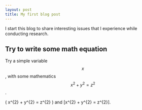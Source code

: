 ```yaml
---
layout: post
title: My first blog post
---
```


I start this blog to share interesting issues that I experience while conducting research.

## Try to write some math equation

Try a simple variable $$x$$, with some mathematics $$ x^{2} + y^{2} = z^{2} $$.

\( x^{2} + y^{2} = z^{2} \) and \[x^{2} + y^{2} = z^{2}\].
